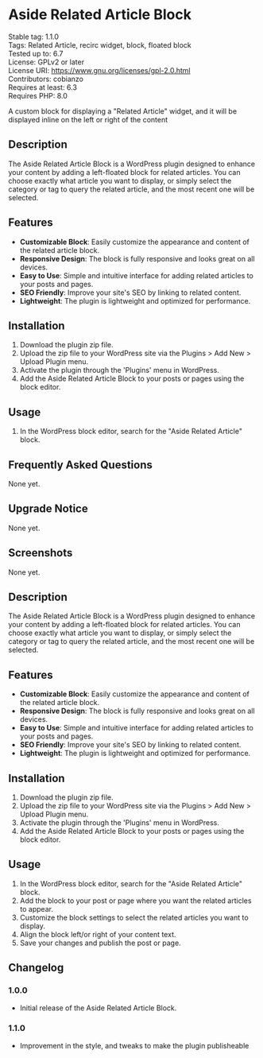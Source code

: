 # Aside Related Article Block

Stable tag: 1.1.0  
Tags: Related Article, recirc widget, block, floated block  
Tested up to: 6.7  
License: GPLv2 or later  
License URI: https://www.gnu.org/licenses/gpl-2.0.html  
Contributors: cobianzo  
Requires at least: 6.3  
Requires PHP: 8.0

A custom block for displaying a "Related Article" widget, and it will be displayed inline on the left or right of the content

## Description

The Aside Related Article Block is a WordPress plugin designed to enhance your content by adding a left-floated block for related articles. You can choose exactly what article you want to display, or simply select the category or tag to query the related article, and the most recent one will be selected.

## Features

- **Customizable Block**: Easily customize the appearance and content of the related article block.
- **Responsive Design**: The block is fully responsive and looks great on all devices.
- **Easy to Use**: Simple and intuitive interface for adding related articles to your posts and pages.
- **SEO Friendly**: Improve your site's SEO by linking to related content.
- **Lightweight**: The plugin is lightweight and optimized for performance.

## Installation

1. Download the plugin zip file.
2. Upload the zip file to your WordPress site via the Plugins > Add New > Upload Plugin menu.
3. Activate the plugin through the 'Plugins' menu in WordPress.
4. Add the Aside Related Article Block to your posts or pages using the block editor.

## Usage

1. In the WordPress block editor, search for the "Aside Related Article" block.

## Frequently Asked Questions

None yet.

## Upgrade Notice

None yet.

## Screenshots

None yet.

## Description

The Aside Related Article Block is a WordPress plugin designed to enhance your content by adding a left-floated block for related articles.
You can choose exactly what article you want to display, or simply select the category or tag to query
the related article, and the most recent one will be selected.

## Features

- **Customizable Block**: Easily customize the appearance and content of the related article block.
- **Responsive Design**: The block is fully responsive and looks great on all devices.
- **Easy to Use**: Simple and intuitive interface for adding related articles to your posts and pages.
- **SEO Friendly**: Improve your site's SEO by linking to related content.
- **Lightweight**: The plugin is lightweight and optimized for performance.

## Installation

1. Download the plugin zip file.
2. Upload the zip file to your WordPress site via the Plugins > Add New > Upload Plugin menu.
3. Activate the plugin through the 'Plugins' menu in WordPress.
4. Add the Aside Related Article Block to your posts or pages using the block editor.

## Usage

1. In the WordPress block editor, search for the "Aside Related Article" block.
2. Add the block to your post or page where you want the related articles to appear.
3. Customize the block settings to select the related articles you want to display.
4. Align the block left/or right of your content text.
4. Save your changes and publish the post or page.

## Changelog

### 1.0.0
- Initial release of the Aside Related Article Block.

### 1.1.0
- Improvement in the style, and tweaks to make the plugin publisheable
